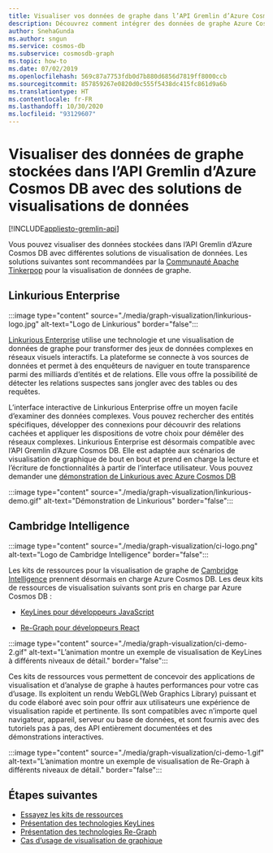 ```yaml
---
title: Visualiser vos données de graphe dans l’API Gremlin d’Azure Cosmos DB
description: Découvrez comment intégrer des données de graphe Azure Cosmos DB à des solutions de visualisation (Linkurious Enterprise, Cambridge intelligence).
author: SnehaGunda
ms.author: sngun
ms.service: cosmos-db
ms.subservice: cosmosdb-graph
ms.topic: how-to
ms.date: 07/02/2019
ms.openlocfilehash: 569c87a7753fdb0d7b880d6856d7819ff8000ccb
ms.sourcegitcommit: 857859267e0820d0c555f5438dc415fc861d9a6b
ms.translationtype: HT
ms.contentlocale: fr-FR
ms.lasthandoff: 10/30/2020
ms.locfileid: "93129607"
---
```

# <a name="visualize-graph-data-stored-in-azure-cosmos-db-gremlin-api-with-data-visualization-solutions"></a>Visualiser des données de graphe stockées dans l’API Gremlin d’Azure Cosmos DB avec des solutions de visualisations de données
[!INCLUDE[appliesto-gremlin-api](includes/appliesto-gremlin-api.md)]

Vous pouvez visualiser des données stockées dans l’API Gremlin d’Azure Cosmos DB avec différentes solutions de visualisation de données. Les solutions suivantes sont recommandées par la [Communauté Apache Tinkerpop](https://tinkerpop.apache.org/#poweredby) pour la visualisation de données de graphe.

## <a name="linkurious-enterprise"></a>Linkurious Enterprise

:::image type="content" source="./media/graph-visualization/linkurious-logo.jpg" alt-text="Logo de Linkurious" border="false":::

[Linkurious Enterprise](https://linkurio.us/product/) utilise une technologie et une visualisation de données de graphe pour transformer des jeux de données complexes en réseaux visuels interactifs. La plateforme se connecte à vos sources de données et permet à des enquêteurs de naviguer en toute transparence parmi des milliards d’entités et de relations. Elle vous offre la possibilité de détecter les relations suspectes sans jongler avec des tables ou des requêtes.

L’interface interactive de Linkurious Enterprise offre un moyen facile d’examiner des données complexes. Vous pouvez rechercher des entités spécifiques, développer des connexions pour découvrir des relations cachées et appliquer les dispositions de votre choix pour démêler des réseaux complexes. Linkurious Enterprise est désormais compatible avec l’API Gremlin d’Azure Cosmos DB. Elle est adaptée aux scénarios de visualisation de graphique de bout en bout et prend en charge la lecture et l’écriture de fonctionnalités à partir de l’interface utilisateur. Vous pouvez demander une [démonstration de Linkurious avec Azure Cosmos DB](https://linkurio.us/contact/)

:::image type="content" source="./media/graph-visualization/linkurious-demo.gif" alt-text="Démonstration de Linkurious" border="false":::

## <a name="cambridge-intelligence"></a>Cambridge Intelligence

:::image type="content" source="./media/graph-visualization/ci-logo.png" alt-text="Logo de Cambridge Intelligence" border="false":::

Les kits de ressources pour la visualisation de graphe de [Cambridge Intelligence](https://cambridge-intelligence.com/products/) prennent désormais en charge Azure Cosmos DB. Les deux kits de ressources de visualisation suivants sont pris en charge par Azure Cosmos DB :

- [KeyLines pour développeurs JavaScript](https://cambridge-intelligence.com/keylines/)

- [Re-Graph pour développeurs React](https://cambridge-intelligence.com/regraph/)

:::image type="content" source="./media/graph-visualization/ci-demo-2.gif" alt-text="L’animation montre un exemple de visualisation de KeyLines à différents niveaux de détail." border="false":::

Ces kits de ressources vous permettent de concevoir des applications de visualisation et d’analyse de graphe à hautes performances pour votre cas d’usage. Ils exploitent un rendu WebGL(Web Graphics Library) puissant et du code élaboré avec soin pour offrir aux utilisateurs une expérience de visualisation rapide et pertinente. Ils sont compatibles avec n’importe quel navigateur, appareil, serveur ou base de données, et sont fournis avec des tutoriels pas à pas, des API entièrement documentées et des démonstrations interactives.

:::image type="content" source="./media/graph-visualization/ci-demo-1.gif" alt-text="L’animation montre un exemple de visualisation de Re-Graph à différents niveaux de détail." border="false":::


## <a name="next-steps"></a>Étapes suivantes

- [Essayez les kits de ressources](https://cambridge-intelligence.com/try/)
- [Présentation des technologies KeyLines](https://cambridge-intelligence.com/keylines/technology/)
- [Présentation des technologies Re-Graph](https://cambridge-intelligence.com/regraph/technology/)
- [Cas d’usage de visualisation de graphique](https://cambridge-intelligence.com/use-cases/)
